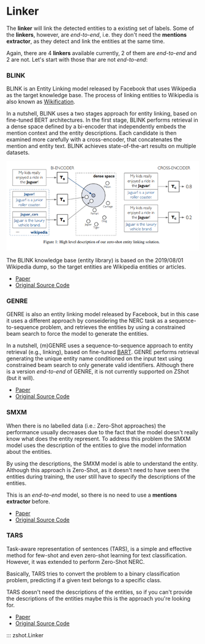 # Linker

The **linker** will link the detected entities to a existing set of labels. Some of the **linkers**, however, are *end-to-end*, i.e. they don't need the **mentions extractor**, as they detect and link the entities at the same time.  

Again, there are 4 **linkers** available currently, 2 of them are *end-to-end* and 2 are not. Let's start with those thar are not *end-to-end*:

### BLINK
BLINK is an Entity Linking model released by Facebook that uses Wikipedia as the target knowledge base. The process of linking entities to Wikipedia is also known as [Wikification](https://en.wikipedia.org/wiki/Wikification).

In a nutshell, BLINK uses a two stages approach for entity linking, based on fine-tuned BERT architectures. In the first stage, BLINK performs retrieval in a dense space defined by a bi-encoder that independently embeds the mention context and the entity descriptions. Each candidate is then examined more carefully with a cross-encoder, that concatenates the mention and entity text. BLINK achieves state-of-the-art results on multiple datasets.

![BLINK Overview](./img/blink.png)

The BLINK knowledge base (entity library) is based on the 2019/08/01 Wikipedia dump, so the target entities are Wikipedia entities or articles. 

- [Paper](https://arxiv.org/pdf/1911.03814.pdf)
- [Original Source Code](https://github.com/facebookresearch/BLINK)

### GENRE
GENRE is also an entity linking model released by Facebook, but in this case it uses a different approach by conseidering the NERC task as a sequence-to-sequence problem, and retrieves the entities by using a constrained beam search to force the model to generate the entities.

In a nutshell, (m)GENRE uses a sequence-to-sequence approach to entity retrieval (e.g., linking), based on fine-tuned [BART](https://arxiv.org/abs/1910.13461). GENRE performs retrieval generating the unique entity name conditioned on the input text using constrained beam search to only generate valid identifiers.
Although there is a version *end-to-end* of GENRE, it is not currently supported on ZShot (but it will). 

- [Paper](https://arxiv.org/pdf/2010.00904.pdf)
- [Original Source Code](https://github.com/facebookresearch/GENRE)

### SMXM
When there is no labelled data (i.e.: Zero-Shot approaches) the performance usually decreases due to the fact that the model doesn't really know what does the entity represent. To address this problem the SMXM model uses the description of the entities to give the model information about the entities.

By using the descriptions, the SMXM model is able to understand the entity. Although this approach is Zero-Shot, as it doesn't need to have seen the entities during training, the user still have to specify the descriptions of the entities.

This is an *end-to-end* model, so there is no need to use a **mentions extractor** before.

- [Paper](https://aclanthology.org/2021.acl-long.120/)
- [Original Source Code](https://github.com/Raldir/Zero-shot-NERC)

### TARS
Task-aware representation of sentences (TARS), is a simple and effective method for few-shot and even zero-shot learning for text classification. However, it was extended to perform Zero-Shot NERC. 

Basically, TARS tries to convert the problem to a binary classification problem, predicting if a given text belongs to a specific class.

TARS doesn't need the descriptions of the entities, so if you can't provide the descriptions of the entities maybe this is the approach you're looking for.

- [Paper](https://kishaloyhalder.github.io/pdfs/tars_coling2020.pdf)
- [Original Source Code](https://github.com/flairNLP/flair)

::: zshot.Linker
